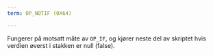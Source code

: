 ```yaml
---
term: OP_NOTIF (0X64)

---
```

Fungerer på motsatt måte av `OP_IF`, og kjører neste del av skriptet hvis verdien øverst i stakken er null (false).